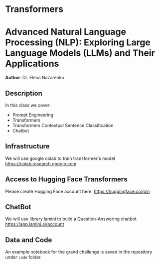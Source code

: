 # Transformers
# Advanced Natural Language Processing (NLP): Exploring Large Language Models (LLMs) and Their Applications
**Author**: Dr. Elena Nazarenko

## Description
In this class we cover:

- Prompt Engineering
- Transformers
- Transformers Contextual Sentence Classification
- Chatbot

## Infrastructure
We will use google colab to train transformer's model
https://colab.research.google.com

## Access to Hugging Face Transformers
Please create Hugging Face account here: 
https://huggingface.co/join

## ChatBot
We will use library lamini to build a Question-Answering chatbot
https://app.lamini.ai/account

## Data and Code
An example notebook for the grand challenge is saved in the repository under `code` folder.
